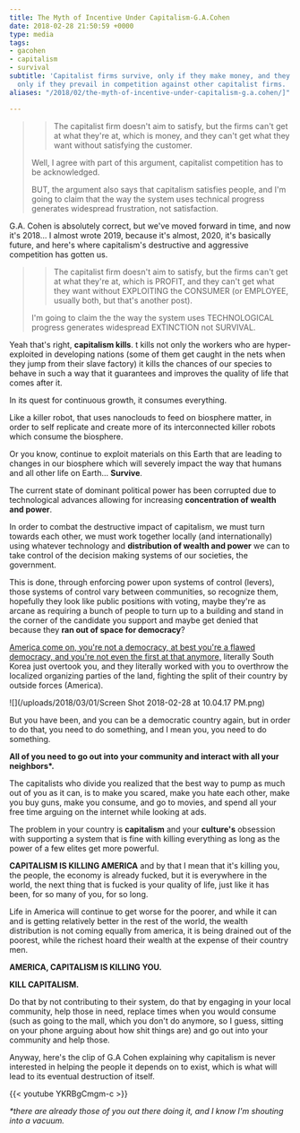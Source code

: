 ```yaml
---
title: The Myth of Incentive Under Capitalism-G.A.Cohen
date: 2018-02-28 21:50:59 +0000
type: media
tags:
- gacohen
- capitalism
- survival
subtitle: 'Capitalist firms survive, only if they make money, and they make money
  only if they prevail in competition against other capitalist firms. '
aliases: "/2018/02/the-myth-of-incentive-under-capitalism-g.a.cohen/]"

---
```

> > The capitalist firm doesn't aim to satisfy, but the firms can't get at what they're at, which is money, and they can't get what they want without satisfying the customer.
>
> Well, I agree with part of this argument, capitalist competition has to be acknowledged.
>
> BUT, the argument also says that capitalism satisfies people, and I'm going to claim that the way the system uses technical progress generates widespread frustration, not satisfaction.

G.A. Cohen is absolutely correct, but we've moved forward in time, and now it's 2018... I almost wrote 2019, because it's almost, 2020, it's basically future, and here's where capitalism's destructive and aggressive competition has gotten us.

> > The capitalist firm doesn't aim to satisfy, but the firms can't get at what they're at, which is PROFIT, and they can't get what they want without EXPLOITING the CONSUMER (or EMPLOYEE, usually both, but that's another post).
>
> I'm going to claim the the way the system uses TECHNOLOGICAL progress generates widespread EXTINCTION not SURVIVAL.

Yeah that's right, **capitalism kills**. t kills not only the workers who are hyper-exploited in developing nations (some of them get caught in the nets when they jump from their slave factory) it kills the chances of our species to behave in such a way that it guarantees and improves the quality of life that comes after it.

In its quest for continuous growth, it consumes everything.

Like a killer robot, that uses nanoclouds to feed on biosphere matter, in order to self replicate and create more of its interconnected killer robots which consume the biosphere.

Or you know, continue to exploit materials on this Earth that are leading to changes in our biosphere which will severely impact the way that humans and all other life on Earth... **Survive**.

The current state of dominant political power has been corrupted due to technological advances allowing for increasing **concentration of wealth and power**.

In order to combat the destructive impact of capitalism, we must turn towards each other, we must work together locally (and internationally) using whatever technology and **distribution of wealth and power** we can to take control of the decision making systems of our societies, the government.

This is done, through enforcing power upon systems of control (levers), those systems of control vary between communities, so recognize them, hopefully they look like public positions with voting, maybe they're as arcane as requiring a bunch of people to turn up to a building and stand in the corner of the candidate you support and maybe get denied that because they **ran out of space for democracy**?

[America come on, you're not a democracy, at best you're a flawed democracy, and you're not even the first at that anymore,](https://en.wikipedia.org/wiki/Democracy_Index#Democracy_Index_by_country_(2017) "America is a Flawed Democracy") literally South Korea just overtook you, and they literally worked with you to overthrow the localized organizing parties of the land, fighting the split of their country by outside forces (America).

![](/uploads/2018/03/01/Screen Shot 2018-02-28 at 10.04.17 PM.png)

But you have been, and you can be a democratic country again, but in order to do that, you need to do something, and I mean you, you need to do something.

**All of you need to go out into your community and interact with all your neighbors\*.**

The capitalists who divide you realized that the best way to pump as much out of you as it can, is to make you scared, make you hate each other, make you buy guns, make you consume, and go to movies, and spend all your free time arguing on the internet while looking at ads.

The problem in your country is **capitalism** and your **culture's** obsession with supporting a system that is fine with killing everything as long as the power of a few elites get more powerful.

**CAPITALISM IS KILLING AMERICA** and by that I mean that it's killing you, the people, the economy is already fucked, but it is everywhere in the world, the next thing that is fucked is your quality of life, just like it has been, for so many of you, for so long.

Life in America will continue to get worse for the poorer, and while it can and is getting relatively better in the rest of the world, the wealth distribution is not coming equally from america, it is being drained out of the poorest, while the richest hoard their wealth at the expense of their country men.

**AMERICA, CAPITALISM IS KILLING YOU.**

**KILL CAPITALISM.**

Do that by not contributing to their system, do that by engaging in your local community, help those in need, replace times when you would consume (such as going to the mall, which you don't do anymore, so I guess, sitting on your phone arguing about how shit things are) and go out into your community and help those.

Anyway, here's the clip of G.A Cohen explaining why capitalism is never interested in helping the people it depends on to exist, which is what will lead to its eventual destruction of itself.

{{< youtube YKRBgCmgm-c >}}

_\*there are already those of you out there doing it, and I know I'm shouting into a vacuum._
